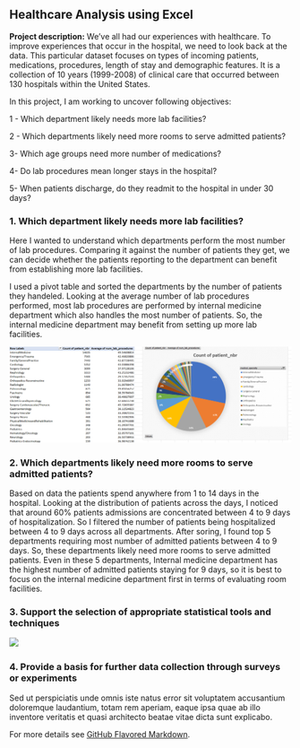 ## Healthcare Analysis using Excel

**Project description:** 
We’ve all had our experiences with healthcare. To improve experiences that occur in the hospital, we need to look back at the data. This particular dataset focuses on types of incoming patients, medications, procedures, length of stay and demographic features. It is a collection of 10 years (1999-2008) of clinical care that occurred between 130 hospitals within the United States. 

In this project, I am working to uncover following objectives:

1 - Which department likely needs more lab facilities?

2 - Which departments likely need more rooms to serve admitted patients?

3-  Which age groups need more number of medications?

4-  Do lab procedures mean longer stays in the hospital?

5-  When patients discharge, do they readmit to the hospital in under 30 days?


### 1. Which department likely needs more lab facilities?

Here I wanted to understand which departments perform the most number of lab procedures. Comparing it against the number of patients they get, we can 
decide whether the patients reporting to the department can benefit from establishing more lab facilities.

I used a pivot table and sorted the departments by the number of patients they handeled. Looking at the average number of lab procedures performed, most lab procedures are performed by internal medicine department which also handles the most number of patients. So, the internal medicine department may benefit from setting up more lab 
facilities.

<img src="images/Screenshot 2023-01-27 110122.png"/>

### 2. Which departments likely need more rooms to serve admitted patients?

Based on data the patients spend anywhere from 1 to 14 days in the hospital. Looking at the distribution of patients across the days, I noticed that around 60% patients admissions are concentrated between 4 to 9 days of hospitalization. So I filtered the number of patients being hospitalized between 4 to 9 days across all departments. After soring, I found top 5 departments requiring most number of admitted patients between 4 to 9 days. So, these departments likely need more rooms to serve admitted patients.
Even in these 5 departments, Internal medicine department has the highest number of admitted patients staying for 9 days, so it is best to focus on the internal medicine department first in terms of evaluating room facilities.



### 3. Support the selection of appropriate statistical tools and techniques

<img src="images/dummy_thumbnail.jpg?raw=true"/>

### 4. Provide a basis for further data collection through surveys or experiments

Sed ut perspiciatis unde omnis iste natus error sit voluptatem accusantium doloremque laudantium, totam rem aperiam, eaque ipsa quae ab illo inventore veritatis et quasi architecto beatae vitae dicta sunt explicabo. 

For more details see [GitHub Flavored Markdown](https://guides.github.com/features/mastering-markdown/).
